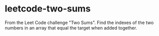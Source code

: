 # leetcode-two-sums
From the Leet Code challenge "Two Sums". Find the indexes of the two numbers in an array that equal the target when added together. 
